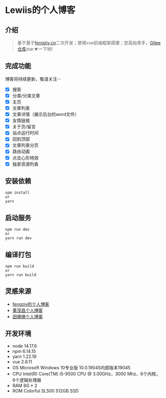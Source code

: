 # Lewiis的个人博客

## 介绍

>基于基于[fengziy.cn](https://fengziy.cn)二次开发；使用vue前端框架搭建；您高抬贵手，[Gitee仓库](https://gitee.com/lewiis/lewiis)star★一下哟!

## 完成功能

博客将持续更新，敬请关注···

- [x] 搜索
- [x] 分类/分类文章
- [x] 主页
- [x] 文章列表
- [x] 文章详情（展示后台的word文件）
- [x] 友情链接
- [x] 关于页/留言
- [x] 站点运行时间
- [x] 回到顶部
- [x] 文章列表分页
- [x] 路由动画
- [x] 点击心形特效
- [x] 独家资源列表

## 安装依赖

```
npm install
or
yarn
```

## 启动服务

```
npm run dev
or
yarn run dev
```

## 编译打包

```
npm run build
or
yarn run build
```

## 灵感来源

- [fengziy的个人博客](https://www.fengziy.cn/)
- [黄茂昌个人博客](https://www.hmchang.com/)
- [田珊珊个人博客](http://www.tianshan277.com/)

## 开发环境

- node 14.17.6
- npm 6.14.15
- yarn 1.22.19
- vue 2.6.11
- OS Microsoft Windows 10专业版 10.0.19045内部版本19045
- CPU Intel(R) Core(TM) i5-9500 CPU @ 3.00GHz，3000 Mhz，6个内核，6个逻辑处理器
- RAM 8G * 2
- ROM Colorful SL500 512GB SSD
